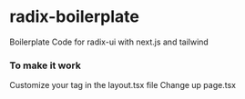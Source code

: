 # radix-boilerplate

Boilerplate Code for radix-ui with next.js and tailwind

### To make it work

Customize your <Theme/> tag in the layout.tsx file
Change up page.tsx
